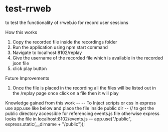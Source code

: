 # test-rrweb
to test the functionality of rrweb.io for record user sessions

How this works
1. Copy the recorded file inside the recordings folder
2. Run the application using npm start command
3. Navigate to localhost:8102/replay
4. Give the username of the recorded file which is available in the recorded json file
5. click play button

Future Improvements
1. Once the file is placed in the recording all the files will be listed out in the /replay page once click on a file then it will play

Knowledge gained from this work --
-- To Inject scripts or css in express use app.use like below and place the file inside public dir
-- // to get the public directory accessible for referencing events.js file otherwise express looks the file in localhost:8102/events.js
-- app.use("/public", express.static(__dirname + "/public"));

